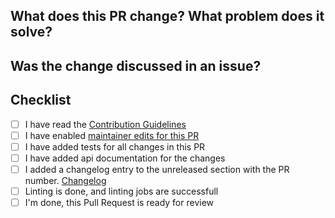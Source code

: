 <!--Inspired by https://github.com/restic/restic-->

<!--
Thank you very much for contributing code or documentation to gcip! Please
fill out the following questions to make it easier for us to review your
changes.

You do not need to check all the boxes below all at once, feel free to take
your time and add more commits. If you're done and ready for review, please
check the last box.
-->

What does this PR change? What problem does it solve?
-----------------------------------------------------
<!--
Describe the changes and their purpose here, as detailed as needed.
-->

Was the change discussed in an issue?
------------------------------------------------------------
<!--
Link issues.

If this PR resolves an issue on GitHub, use "Closes #1234" so that the issue
is closed automatically when this PR is merged.
-->

Checklist
---------

- [ ] I have read the [Contribution Guidelines](https://github.com/dbsystel/gitlab-ci-python-library/blob/main/CONTRIBUTING.md)
- [ ] I have enabled [maintainer edits for this PR](https://help.github.com/en/github/collaborating-with-issues-and-pull-requests/allowing-changes-to-a-pull-request-branch-created-from-a-fork)
- [ ] I have added tests for all changes in this PR
- [ ] I have added api documentation for the changes
- [ ] I added a changelog entry to the unreleased section with the PR number. [Changelog](https://github.com/dbsystel/gitlab-ci-python-library/blob/main/CHANGELOG.md)
- [ ] Linting is done, and linting jobs are successfull
- [ ] I'm done, this Pull Request is ready for review

